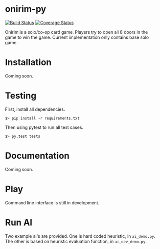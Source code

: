 onirim-py
=========
[![Build Status](https://travis-ci.org/cwahbong/onirim-py.svg?branch=master)](https://travis-ci.org/cwahbong/onirim-py)
[![Coverage Status](https://coveralls.io/repos/cwahbong/onirim-py/badge.svg?branch=master)](https://coveralls.io/r/cwahbong/onirim-py?branch=master)

Onirim is a solo/co-op card game. Players try to open all 8 doors in the game
to win the game. Current implementation only contains base solo game.

Installation
============

Coming soon.

Testing
=======

First, install all dependencies.

    $> pip install -r requirements.txt

Then using pytest to run all test cases.

    $> py.test tests

Documentation
=============

Coming soon.

Play
====

Command line interface is still in development.

Run AI
======

Two example ai's are provided. One is hard coded heuristic, in `ai_demo.py`.
The other is based on heuristic evaluation function, in `ai_dev_demo.py`.

